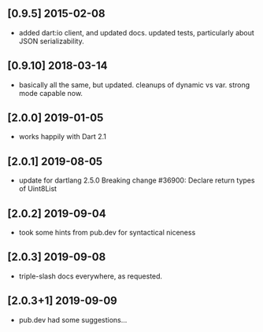 ## [0.9.5]   2015-02-08  
* added dart:io client, and updated docs. updated tests, particularly about JSON serializability.

## [0.9.10]  2018-03-14  
* basically all the same, but updated. cleanups of dynamic vs var. strong mode capable now.

## [2.0.0]   2019-01-05  
* works happily with Dart 2.1
## [2.0.1]   2019-08-05  
* update for dartlang 2.5.0 Breaking change #36900: Declare return types of Uint8List
## [2.0.2]   2019-09-04  
* took some hints from pub.dev for syntactical niceness
## [2.0.3]   2019-09-08  
* triple-slash docs everywhere, as requested.
## [2.0.3+1] 2019-09-09  
* pub.dev had some suggestions... 